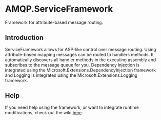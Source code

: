 # AMQP.ServiceFramework
Framework for attribute-based message routing.

## Introduction
ServiceFramework allows for ASP-like control over message routing. Using attribute-based mapping messages can be routed to handlers methods. It automatically discovers all handler methods in the executing assembly and subscribes to the message queue for you. Dependency injection is integrated using the Microsoft.Extensions.DependencyInjection framework and Logging is integrated using the Microsoft.Extensions.Logging framework.

## Help
If you need help using the framework, or want to integrate runtime modifications, check out the wiki [here](https://github.com/nevsnirG/AMQP.ServiceFramework/wiki).
